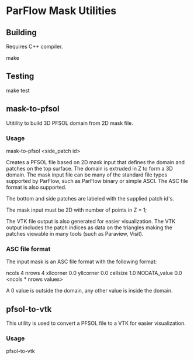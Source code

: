 # ParFlow Mask Utilities

## Building

Requires C++ compiler.

make

## Testing

make test

## mask-to-pfsol

Utitility to build 3D PFSOL domain from 2D mask file.

### Usage

mask-to-pfsol <mask input filename> <VTK output filename> <PFSOL output filename> <bottom patch id> <side_patch id>

Creates a PFSOL file based on 2D mask input that defines the domain
and patches on the top surface.  The domain is extruded in Z to form a
3D domain.  The mask input file can be many of the standard file types
supported by ParFlow, such as ParFlow binary or simple ASCI. The ASC
file format is also supported.

The bottom and side patches are labeled with the supplied patch id's.

The mask input must be 2D with number of points in Z = 1;

The VTK file output is also generated for easier visualization.  The
VTK output includes the patch indices as data on the triangles making
the patches viewable in many tools (such as Paraview, Visit).

### ASC file format

The input mask is an ASC file format with the following format:

ncols        4
nrows        4
xllcorner    0.0
yllcorner    0.0
cellsize     1.0
NODATA_value  0.0
<ncols * nrows values>

A 0 value is outside the domain, any other value is inside the domain.

## pfsol-to-vtk

This utility is used to convert a PFSOL file to a VTK for easier visualization.

### Usage

pfsol-to-vtk <PFSOL input filename> <VTK output filename>




